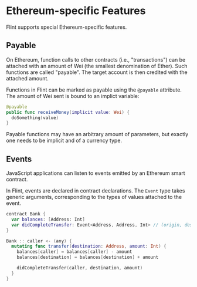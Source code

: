 # Ethereum-specific Features

Flint supports special Ethereum-specific features.

## Payable

On Ethereum, function calls to other contracts (i.e., "transactions") can be attached with an amount of Wei (the smallest denomination of Ether). Such functions are called "payable". The target account is then credited with the attached amount.

Functions in Flint can be marked as payable using the `@payable` attribute. The amount of Wei sent is bound to an implict variable:

```swift
@payable
public func receiveMoney(implicit value: Wei) {
  doSomething(value)
}
```

Payable functions may have an arbitrary amount of parameters, but exactly one needs to be implicit and of a currency type.

## Events

JavaScript applications can listen to events emitted by an Ethereum smart contract.

In Flint, events are declared in contract declarations. The `Event` type takes generic arguments, corresponding to the types of values attached to the event.

```swift
contract Bank {
  var balances: [Address: Int]
  var didCompleteTransfer: Event<Address, Address, Int> // (origin, destination, amount)
}

Bank :: caller <- (any) {
  mutating func transfer(destination: Address, amount: Int) {
    balances[caller] = balances[caller] - amount
    balances[destination] = balances[destination] + amount

    didCompleteTransfer(caller, destination, amount)
  }
}
```
